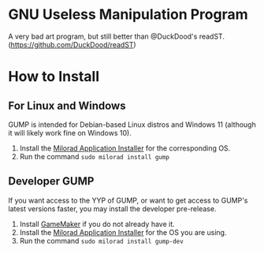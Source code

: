 # GNU Useless Manipulation Program
A very bad art program, but still better than @DuckDood's readST. (https://github.com/DuckDood/readST)
# How to Install
## For Linux and Windows
GUMP is intended for Debian-based Linux distros and Windows 11 (although it will likely work fine on Windows 10).
1. Install the [Milorad Application Installer](https://github.com/milorad-co/milorad-installer) for the corresponding OS.
2. Run the command `sudo milorad install gump`
## Developer GUMP
If you want access to the YYP of GUMP, or want to get access to GUMP's latest versions faster, you may install the developer pre-release.
1. Install [GameMaker](https://gamemaker.io/en/download) if you do not already have it.
2. Install the [Milorad Application Installer](https://github.com/milorad-co/milorad-installer) for the OS you are using.
3. Run the command `sudo milorad install gump-dev`
